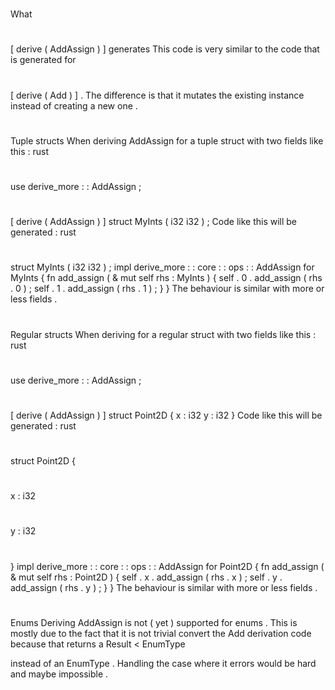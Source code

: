 #
What
#
[
derive
(
AddAssign
)
]
generates
This
code
is
very
similar
to
the
code
that
is
generated
for
#
[
derive
(
Add
)
]
.
The
difference
is
that
it
mutates
the
existing
instance
instead
of
creating
a
new
one
.
#
#
Tuple
structs
When
deriving
AddAssign
for
a
tuple
struct
with
two
fields
like
this
:
rust
#
use
derive_more
:
:
AddAssign
;
#
#
[
derive
(
AddAssign
)
]
struct
MyInts
(
i32
i32
)
;
Code
like
this
will
be
generated
:
rust
#
struct
MyInts
(
i32
i32
)
;
impl
derive_more
:
:
core
:
:
ops
:
:
AddAssign
for
MyInts
{
fn
add_assign
(
&
mut
self
rhs
:
MyInts
)
{
self
.
0
.
add_assign
(
rhs
.
0
)
;
self
.
1
.
add_assign
(
rhs
.
1
)
;
}
}
The
behaviour
is
similar
with
more
or
less
fields
.
#
#
Regular
structs
When
deriving
for
a
regular
struct
with
two
fields
like
this
:
rust
#
use
derive_more
:
:
AddAssign
;
#
#
[
derive
(
AddAssign
)
]
struct
Point2D
{
x
:
i32
y
:
i32
}
Code
like
this
will
be
generated
:
rust
#
struct
Point2D
{
#
x
:
i32
#
y
:
i32
#
}
impl
derive_more
:
:
core
:
:
ops
:
:
AddAssign
for
Point2D
{
fn
add_assign
(
&
mut
self
rhs
:
Point2D
)
{
self
.
x
.
add_assign
(
rhs
.
x
)
;
self
.
y
.
add_assign
(
rhs
.
y
)
;
}
}
The
behaviour
is
similar
with
more
or
less
fields
.
#
#
Enums
Deriving
AddAssign
is
not
(
yet
)
supported
for
enums
.
This
is
mostly
due
to
the
fact
that
it
is
not
trivial
convert
the
Add
derivation
code
because
that
returns
a
Result
<
EnumType
>
instead
of
an
EnumType
.
Handling
the
case
where
it
errors
would
be
hard
and
maybe
impossible
.
